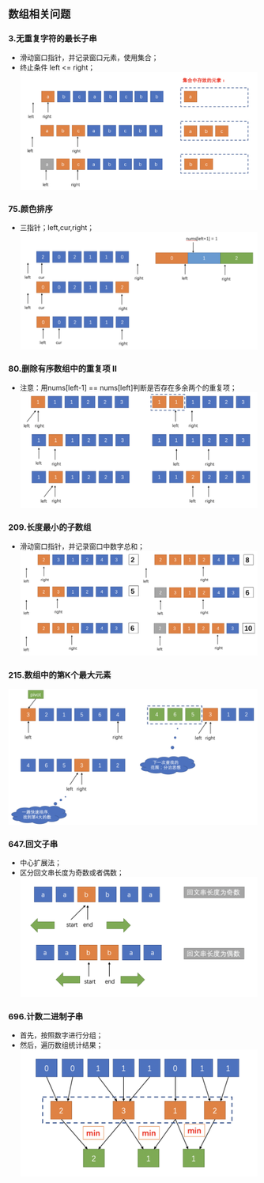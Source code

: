 ## 数组相关问题

### 3.无重复字符的最长子串
- 滑动窗口指针，并记录窗口元素，使用集合；
- 终止条件 left <= right；
![无重复字符的最长子串](./pics/QQ20211023-122317@2x.png)

### 75.颜色排序
- 三指针；left,cur,right；
![颜色排序](./pics/QQ20211023-123323@2x.png)

### 80.删除有序数组中的重复项 II
- 注意：用nums[left-1] == nums[left]判断是否存在多余两个的重复项；
![删除有序数组中的重复项 II](./pics/QQ20211023-124825@2x.png)

### 209.长度最小的子数组
- 滑动窗口指针，并记录窗口中数字总和；
![长度最小的子数组](./pics/QQ20211024-101836@2x.png)

### 215.数组中的第K个最大元素
![数组中的第K个最大元素](./pics/QQ20211024-110322@2x.png)

### 647.回文子串
- 中心扩展法；
- 区分回文串长度为奇数或者偶数；
![回文子串](./pics/QQ20211025-181837@2x.png)

### 696.计数二进制子串
- 首先，按照数字进行分组；
- 然后，遍历数组统计结果；
![计数二进制子串](./pics/QQ20211026-101456@2x.png)



